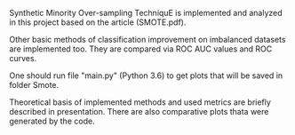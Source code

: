 Synthetic Minority Over-sampling TechniquE is implemented and analyzed in this project based on the article (SMOTE.pdf).

Other basic methods of classification improvement on imbalanced datasets are implemented too.
They are compared via ROC AUC values and ROC curves.

One should run file "main.py" (Python 3.6) to get plots that will be saved in folder Smote.     

Theoretical basis of implemented methods and used metrics are briefly described in presentation. 
There are also comparative plots thata were generated by the code.  
